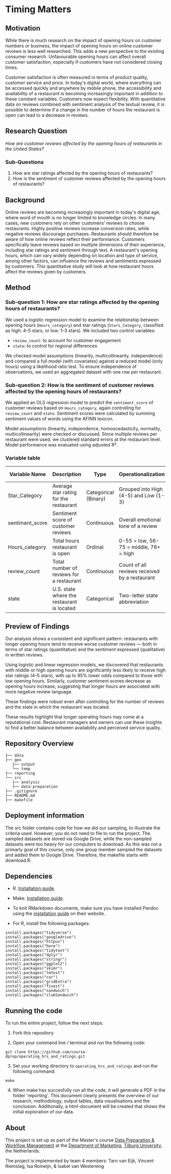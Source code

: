 # Timing Matters

## Motivation

While there is much research on the impact of opening hours on customer numbers or business, the impact of opening hours on online customer reviews is less well researched. This adds a new perspective to the existing consumer research. Unfavourable opening hours can affect overall customer satisfaction, especially if customers have not considered closing times.

Customer satisfaction is often measured in terms of product quality, customer service and price. In today's digital world, where everything can be accessed quickly and anywhere by mobile phone, the accessibility and availability of a restaurant is becoming increasingly important in addition to these constant variables. Customers now expect flexibility. With quantitative data on reviews combined with sentiment analysis of the textual review, it is possible to determine if a change in the number of hours the restaurant is open can lead to a decrease in reviews.

## Research Question

*How are customer reviews affected by the opening hours of restaurants in the United States?*

### Sub-Questions

1.  How are star ratings affected by the opening hours of restaurants?
2.  How is the sentiment of customer reviews affected by the opening hours of restaurants?

## Background

Online reviews are becoming increasingly important in today's digital age, where word of mouth is no longer limited to knowledge circles. In many cases, new customers rely on other customers' reviews to choose restaurants. Highly positive reviews increase conversion rates, while negative reviews discourage purchases. Restaurants should therefore be aware of how online reviews reflect their performance. Customers specifically leave reviews based on multiple dimensions of their experience, including star ratings and sentiment through text. A restaurant's opening hours, which can vary widely depending on location and type of service, among other factors, can influence the reviews and sentiments expressed by customers. This quantitative study will look at how restaurant hours affect the reviews given by customers.

## Method

### Sub-question 1: How are star ratings affected by the opening hours of restaurants?

We used a logistic regression model to examine the relationship between opening hours (`Hours_category`) and star ratings (`Stars_Category`, classified as high: 4–5 stars, or low: 1–3 stars). We included two control variables:

-   `review_count`: to account for customer engagement
-   `state`: to control for regional differences

We checked model assumptions (linearity, multicollinearity, independence) and compared a full model (with covariates) against a reduced model (only hours) using a likelihood ratio test. To ensure independence of observations, we used an aggregated dataset with one row per restaurant.

### Sub-question 2: How is the sentiment of customer reviews affected by the opening hours of restaurants?

We applied an OLS regression model to predict the `sentiment_score` of customer reviews based on `Hours_category`, again controlling for `review_count` and `state`. Sentiment scores were calculated by summing sentiment values of words using the AFINN lexicon.

Model assumptions (linearity, independence, homoscedasticity, normality, multicollinearity) were checked or discussed. Since multiple reviews per restaurant were used, we clustered standard errors at the restaurant level. Model performance was evaluated using adjusted R².

### Variable table

| Variable Name   | Description                                | Type                 | Operationalization                            | Possible Values             |
|---------------|---------------|---------------|---------------|---------------|
| Star_Category   | Average star rating for the restaurant     | Categorical (Binary) | Grouped into High (4-5) and Low (1-3)         | High, Low                   |
| sentiment_score | Sentiment score of customer reviews        | Continuous           | Overall emotional tone of a review            | Numbers from -64 to 136     |
| Hours_category  | Total hours restaurant is open             | Ordinal              | 0-55 = low, 56-75 = middle, 76+ = high        | Low, middle, high           |
| review_count    | Total number of reviews for a restaurant   | Continuous           | Count of all reviews received by a restaurant | Numbers from 5 to 4,876     |
| state           | U.S. state where the restaurant is located | Categorical          | Two-letter state abbreviation                 | Any U.S. state abbreviation |

## Preview of Findings

Our analysis shows a consistent and significant pattern: restaurants with longer opening hours tend to receive worse customer reviews — both in terms of star ratings (quantitative) and the sentiment expressed (qualitative) in written reviews.

Using logistic and linear regression models, we discovered that restaurants with middle or high opening hours are significantly less likely to receive high star ratings (4–5 stars), with up to 85% lower odds compared to those with low opening hours. Similarly, customer sentiment scores decrease as opening hours increase, suggesting that longer hours are associated with more negative review language.

These findings were robust even after controlling for the number of reviews and the state in which the restaurant was located.

These results highlight that longer operating hours may come at a reputational cost. Restaurant managers and owners can use these insights to find a better balance between availability and perceived service quality.


## Repository Overview

```         
├── data
├── gen
   ├── output
   └── temp
├── reporting
└── src
   ├── analysis
   ├── data-preparation
├── .gitignore
├── README.md
├── makefile
```

## Deployment information

The src folder  contains code for how we did our sampling, to illustrate the criteria used. However, you do not need to file to run the project. 
The sampled datasets are stored via Google Drive, while the non-sampled datasets were too heavy for our computers to download. As this was not a primarly goal of this course, only one group member sampled the datasets and added them to Google Drive. Therefore, the makefile starts with download.R. 


## Dependencies 

- R. [Installation guide](https://tilburgsciencehub.com/building-blocks/configure-your-computer/statistics-and-computation/r/).
- Make. [Installation guide](https://tilburgsciencehub.com/building-blocks/configure-your-computer/automation-and-workflows/make/).
- To knit RMarkdown documents, make sure you have installed Pandoc using the [installation guide](https://pandoc.org/installing.html) on their website.

- For R, install the following packages: 
```
install.packages("tidyverse")
install.packages("googledrive")
install.packages("httpuv")
install.packages("here")
install.packages("tidytext")
install.packages("dplyr")
install.packages("stringr")
install.packages("ggplot2")
install.packages("skimr")
install.packages("lmtest")
install.packages("car")
install.packages("gridExtra")
install.packages("fixest")
install.packages("sandwich")
install.packages("clubSandwich")
```

## Running the code 
To run the entire project, follow the next steps: 

1. Fork this repository

2. Open your command line / terminal and run the following code:
```
git clone https://github.com/course-dprep/operating_hrs_and_ratings.git
```
3. Set your working directory to `operating_hrs_and_ratings` and run the following command:
```
make
```
4. When make has succesfully run all the code, it will generate a PDF in the folder 'reporting'. This document clearly presents the overview of our research, methodology, output tables, data visualisations and the conclusion. Additionally, a html-document will be created that shows the initial exploration of our data. 

## About

This project is set up as part of the Master's course [Data Preparation & Workflow Management](https://dprep.hannesdatta.com/) at the [Department of Marketing](https://www.tilburguniversity.edu/about/schools/economics-and-management/organization/departments/marketing), [Tilburg University](https://www.tilburguniversity.edu/), the Netherlands.

The project is implemented by team 4 members: Tarn van Eijk, Vincent Riemslag, Isa Romeijn, & Isabel van Westeneng
